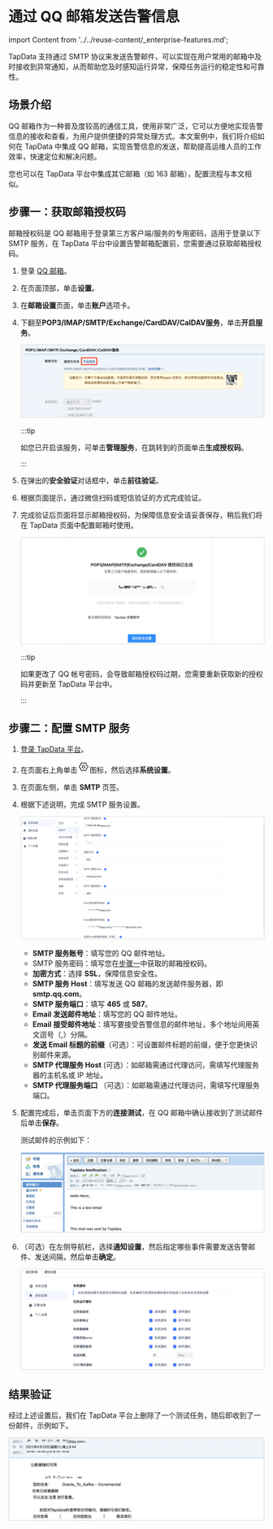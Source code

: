 # 通过 QQ 邮箱发送告警信息
import Content from '../../reuse-content/_enterprise-features.md';

<Content />

TapData 支持通过 SMTP 协议来发送告警邮件，可以实现在用户常用的邮箱中及时接收到异常通知，从而帮助您及时感知运行异常，保障任务运行的稳定性和可靠性。

## 场景介绍

QQ 邮箱作为一种普及度较高的通信工具，使用非常广泛，它可以方便地实现告警信息的接收和查看，为用户提供便捷的异常处理方式。本文案例中，我们将介绍如何在 TapData 中集成 QQ 邮箱，实现告警信息的发送，帮助提高运维人员的工作效率，快速定位和解决问题。

您也可以在 TapData 平台中集成其它邮箱（如 163 邮箱），配置流程与本文相似。

## <span id="mail-code">步骤一：获取邮箱授权码</span>

邮箱授权码是 QQ 邮箱用于登录第三方客户端/服务的专用密码，适用于登录以下 SMTP 服务，在 TapData 平台中设置告警邮箱配置前，您需要通过获取邮箱授权码。

1. 登录 [QQ 邮箱](https://mail.qq.com/)。

2. 在页面顶部，单击**设置**。

3. 在**邮箱设置**页面，单击**账户**选项卡。

4. 下翻至**POP3/IMAP/SMTP/Exchange/CardDAV/CalDAV服务**，单击**开启服务**。

   ![开启服务](../../images/turn_on_qqmail_smtp.png)

   :::tip

   如您已开启该服务，可单击**管理服务**，在跳转到的页面单击**生成授权码**。

   :::

5. 在弹出的**安全验证**对话框中，单击**前往验证**。

6. 根据页面提示，通过微信扫码或短信验证的方式完成验证。

7. 完成验证后页面将显示邮箱授权码，为保障信息安全请妥善保存，稍后我们将在 TapData 页面中配置邮箱时使用。

   ![邮箱授权码](../../images/qqmail_code.png)
   
   :::tip
   
   如果更改了 QQ 帐号密码，会导致邮箱授权码过期，您需要重新获取新的授权码并更新至 TapData 平台中。
   
   :::



## 步骤二：配置 SMTP 服务

1. [登录 TapData 平台](../../user-guide/log-in.md)。

2. 在页面右上角单击![](../../images/setting.png)图标，然后选择**系统设置**。

3. 在页面左侧，单击 **SMTP** 页签。

4. 根据下述说明，完成 SMTP 服务设置。

   ![SMTP 服务设置](../../images/qqmail_smtp_settings.png)

   * **SMTP 服务账号**：填写您的 QQ 邮件地址。
   * SMTP 服务密码：填写您在[步骤一](#mail-code)中获取的邮箱授权码。
   * **加密方式**：选择 **SSL**，保障信息安全性。
   * **SMTP 服务 Host**：填写发送 QQ 邮箱的发送邮件服务器，即 **smtp.qq.com**。
   * **SMTP 服务端口**：填写 **465** 或 **587**。
   * **Email 发送邮件地址**：填写您的 QQ 邮件地址。
   * **Email 接受邮件地址**：填写要接受告警信息的邮件地址，多个地址间用英文逗号（,）分隔。
   * **发送 Email 标题的前缀**（可选）：可设置邮件标题的前缀，便于您更快识别邮件来源。
   * **SMTP 代理服务 Host** (可选）：如邮箱需通过代理访问，需填写代理服务器的主机名或 IP 地址。
   * **SMTP 代理服务端口** （可选）：如邮箱需通过代理访问，需填写代理服务端口。

5. 配置完成后，单击页面下方的**连接测试**，在 QQ 邮箱中确认接收到了测试邮件后单击**保存**。

   测试邮件的示例如下：

   ![测试邮件](../../images/test_mail_demo.png)

6. （可选）在左侧导航栏，选择**通知设置**，然后指定哪些事件需要发送告警邮件、发送间隔，然后单击**确定**。

   ![通知设置](../../images/notice_settings.png)

   


## 结果验证

经过上述设置后，我们在 TapData 平台上删除了一个测试任务，随后即收到了一份邮件，示例如下。

![邮件示例](../../images/email_alert_result.png)
